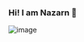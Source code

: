 ### Hi! I am Nazarn 👋
![image](https://user-images.githubusercontent.com/86600317/163323677-8f5afd85-fc4d-44e7-8fb5-9b83ee745906.png)


